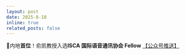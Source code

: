 ```yaml
---
layout: post
date: 2025-8-18
inline: true
related_posts: false
---
```

🤗内地**首位**！俞凯教授入选**ISCA 国际语音通讯协会 Fellow** <a href="https://mp.weixin.qq.com/s/vOU39UwR9W4H_8NumpajFg"> 【公众号推送】</a>
